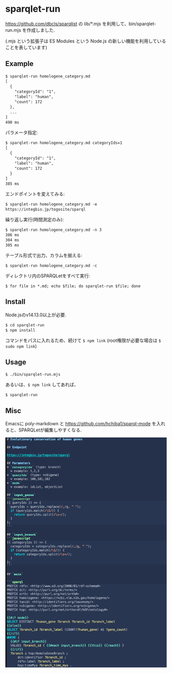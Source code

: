 # sparqlet-run

https://github.com/dbcls/sparqlist の lib/\*.mjs を利用して、bin/sparqlet-run.mjs を作成しました.

(.mjs という拡張子は ES Modules という Node.js の新しい機能を利用していることを表しています)

## Example
```
$ sparqlet-run homologene_category.md
[
  {
    "categoryId": "1",
    "label": "human",
    "count": 172
  },
  ...
]
490 ms
```
パラメータ指定:
```
$ sparqlet-run homologene_category.md categoryIds=1
[
  {
    "categoryId": "1",
    "label": "human",
    "count": 172
  }
]
385 ms
```
エンドポイントを変えてみる:
```
$ sparqlet-run homologene_category.md -e https://integbio.jp/togosite/sparql
```
繰り返し実行(時間測定のみ):
```
$ sparqlet-run homologene_category.md -n 3
386 ms
304 ms
305 ms
```
テーブル形式で出力、カラムを揃える:
```
$ sparqlet-run homologene_category.md -c
```
ディレクトリ内のSPARQLetをすべて実行:
```
$ for file in *.md; echo $file; do sparqlet-run $file; done
```

## Install
Node.jsのv14.13.0以上が必要.
```
$ cd sparqlet-run
$ npm install
```
コマンドをパスに入れるため、続けて `$ npm link` (root権限が必要な場合は `$ sudo npm link`)

## Usage
```
$ ./bin/sparqlet-run.mjs
```
あるいは、`$ npm link` してあれば、
```
$ sparqlet-run
```

## Misc
Emacsに poly-markdown と https://github.com/hchiba1/sparql-mode を入れると、SPARQLetが編集しやすくなる.

![Emacs](example/sparqlet-emacs.png)
